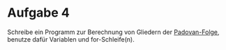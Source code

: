 # Aufgabe 4

Schreibe ein Programm zur Berechnung von Gliedern der [Padovan-Folge](https://de.wikipedia.org/wiki/Padovan-Folge), benutze dafür Variablen und for-Schleife(n).
